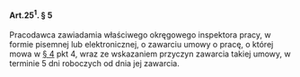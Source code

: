 #### Art.25<sup>1</sup>. § 5

Pracodawca zawiadamia właściwego okręgowego inspektora pracy, w formie pisemnej lub elektronicznej, o zawarciu umowy o pracę, o której mowa w [§ 4](./art_25_1-4.md) pkt 4, wraz ze wskazaniem przyczyn zawarcia takiej umowy, w terminie 5 dni roboczych od dnia jej zawarcia.

